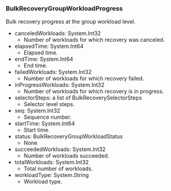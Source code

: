 ### BulkRecoveryGroupWorkloadProgress
Bulk recovery progress at the group workload level.

- canceledWorkloads: System.Int32
  - Number of workloads for which recovery was canceled.
- elapsedTime: System.Int64
  - Elapsed time.
- endTime: System.Int64
  - End time.
- failedWorkloads: System.Int32
  - Number of workloads for which recovery failed.
- inProgressWorkloads: System.Int32
  - Number of workloads for which recovery is in progress.
- selectorSteps: a list of BulkRecoverySelectorSteps
  - Selector level steps.
- seq: System.Int32
  - Sequence number.
- startTime: System.Int64
  - Start time.
- status: BulkRecoveryGroupWorkloadStatus
  - None
- succeededWorkloads: System.Int32
  - Number of workloads succeeded.
- totalWorkloads: System.Int32
  - Total number of workloads.
- workloadType: System.String
  - Workload type.
